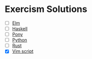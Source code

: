 # Exercism Solutions
- [ ] [Elm](https://github.com/fruit-in/exercism-solution/tree/elm/elm)
- [ ] [Haskell](https://github.com/fruit-in/exercism-solution/tree/hs/haskell)
- [ ] [Pony](https://github.com/fruit-in/exercism-solution/tree/pony/pony)
- [ ] [Python](https://github.com/fruit-in/exercism-solution/tree/py/python)
- [ ] [Rust](https://github.com/fruit-in/exercism-solution/tree/rs/rust)
- [x] [Vim script](vimscript/README.md#exercism-vim-script-solutions)
